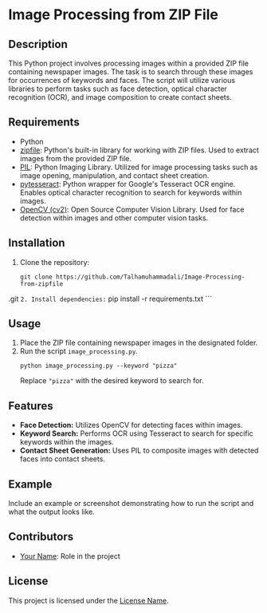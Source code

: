 # Image Processing from ZIP File

## Description
This Python project involves processing images within a provided ZIP file containing newspaper images. The task is to search through these images for occurrences of keywords and faces. The script will utilize various libraries to perform tasks such as face detection, optical character recognition (OCR), and image composition to create contact sheets.

## Requirements
- Python
- [zipfile](https://docs.python.org/3/library/zipfile.html): Python's built-in library for working with ZIP files. Used to extract images from the provided ZIP file.
- [PIL](https://pillow.readthedocs.io/en/stable/): Python Imaging Library. Utilized for image processing tasks such as image opening, manipulation, and contact sheet creation.
- [pytesseract](https://github.com/madmaze/pytesseract): Python wrapper for Google's Tesseract OCR engine. Enables optical character recognition to search for keywords within images.
- [OpenCV (cv2)](https://opencv.org/): Open Source Computer Vision Library. Used for face detection within images and other computer vision tasks.


## Installation
1. Clone the repository:
    ```
    git clone https://github.com/Talhamuhammadali/Image-Processing-from-zipfile
.git
    ```
2. Install dependencies:
    ```
    pip install -r requirements.txt
    ```
   
## Usage
1. Place the ZIP file containing newspaper images in the designated folder.
2. Run the script `image_processing.py`.
    ```
    python image_processing.py --keyword "pizza"
    ```
   Replace `"pizza"` with the desired keyword to search for.

## Features
- **Face Detection:** Utilizes OpenCV for detecting faces within images.
- **Keyword Search:** Performs OCR using Tesseract to search for specific keywords within the images.
- **Contact Sheet Generation:** Uses PIL to composite images with detected faces into contact sheets.

## Example
Include an example or screenshot demonstrating how to run the script and what the output looks like.

## Contributors
- [Your Name](link_to_profile): Role in the project

## License
This project is licensed under the [License Name](link_to_license).
